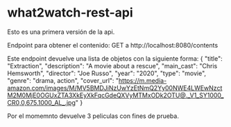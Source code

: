 # what2watch-rest-api

Esto es una primera versión de la api.

Endpoint para obtener el contenido: GET a http://localhost:8080/contents

Este endpoint devuelve una lista de objetos con la siguiente forma:
{
        "title": "Extraction",
        "description": "A movie about a rescue",
        "main_cast": "Chris Hemsworth",
        "director": "Joe Russo",
        "year": "2020",
        "type": "movie",
        "genre": "drama, action",
        "cover_url": "https://m.media-amazon.com/images/M/MV5BMDJiNzUwYzEtNmQ2Yy00NWE4LWEwNzctM2M0MjE0OGUxZTA3XkEyXkFqcGdeQXVyMTMxODk2OTU@._V1_SY1000_CR0,0,675,1000_AL_.jpg"
    }

Por el momemnto devuelve 3 peliculas con fines de prueba.
